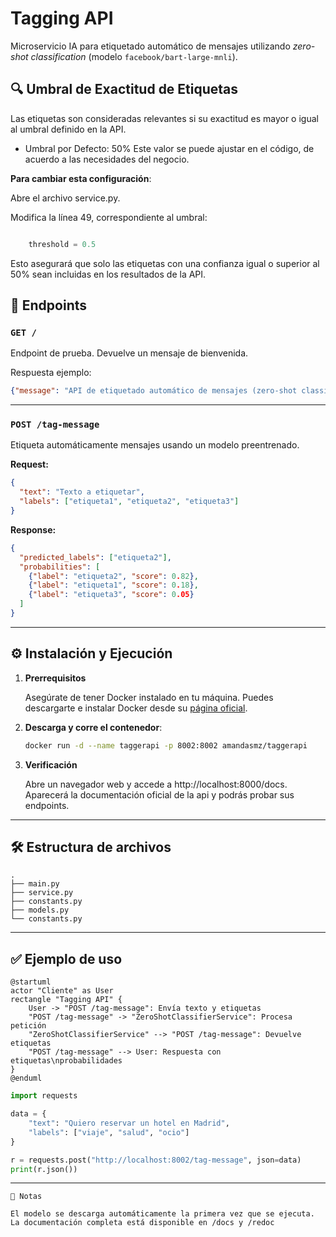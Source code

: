 # Tagging API

Microservicio IA para etiquetado automático de mensajes utilizando *zero-shot classification* (modelo `facebook/bart-large-mnli`).

## 🔍 Umbral de Exactitud de Etiquetas

Las etiquetas son consideradas relevantes si su exactitud es mayor o igual al umbral definido en la API.

- Umbral por Defecto: 50%
Este valor se puede ajustar en el código, de acuerdo a las necesidades del negocio.

**Para cambiar esta configuración**:

Abre el archivo service.py.

Modifica la línea 49, correspondiente al umbral:

```python

    threshold = 0.5
```

Esto asegurará que solo las etiquetas con una confianza igual o superior al 50% sean incluidas en los resultados de la API.

## 🚀 Endpoints

### `GET /`
Endpoint de prueba. Devuelve un mensaje de bienvenida.

Respuesta ejemplo:
```json
{"message": "API de etiquetado automático de mensajes (zero-shot classification)"}
```

---

### `POST /tag-message`

Etiqueta automáticamente mensajes usando un modelo preentrenado.

**Request:**
```json
{
  "text": "Texto a etiquetar",
  "labels": ["etiqueta1", "etiqueta2", "etiqueta3"]
}
```

**Response:**
```json
{
  "predicted_labels": ["etiqueta2"],
  "probabilities": [
    {"label": "etiqueta2", "score": 0.82},
    {"label": "etiqueta1", "score": 0.18},
    {"label": "etiqueta3", "score": 0.05}
  ]
}
```

---

## ⚙️ Instalación y Ejecución

1. **Prerrequisitos**

    Asegúrate de tener Docker instalado en tu máquina. Puedes descargarte e instalar Docker desde su [página oficial](https://www.docker.com/).


2. **Descarga y corre el contenedor**:

    ```sh
    docker run -d --name taggerapi -p 8002:8002 amandasmz/taggerapi
    ```
3. **Verificación**

    Abre un navegador web y accede a http://localhost:8000/docs. Aparecerá la documentación oficial de la api y podrás probar sus endpoints.

---

## 🛠️ Estructura de archivos

```
.
├── main.py
├── service.py
├── constants.py
├── models.py
└── constants.py
```

---

## ✅ Ejemplo de uso

```plantuml
@startuml
actor "Cliente" as User
rectangle "Tagging API" {
    User -> "POST /tag-message": Envía texto y etiquetas
    "POST /tag-message" -> "ZeroShotClassifierService": Procesa petición
    "ZeroShotClassifierService" --> "POST /tag-message": Devuelve etiquetas
    "POST /tag-message" --> User: Respuesta con etiquetas\nprobabilidades
}
@enduml
```

```python
import requests

data = {
    "text": "Quiero reservar un hotel en Madrid",
    "labels": ["viaje", "salud", "ocio"]
}

r = requests.post("http://localhost:8002/tag-message", json=data)
print(r.json())
```

---


    📎 Notas

    El modelo se descarga automáticamente la primera vez que se ejecuta.
    La documentación completa está disponible en /docs y /redoc